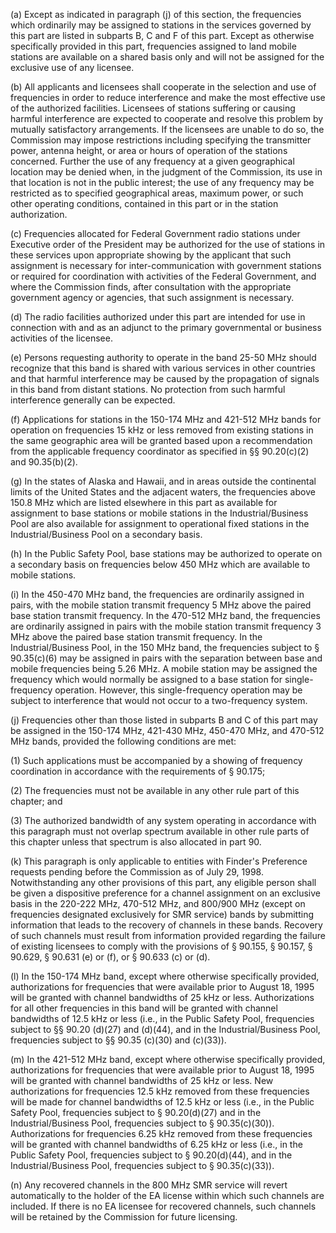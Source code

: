 (a) Except as indicated in paragraph (j) of this section, the frequencies which ordinarily may be assigned to stations in the services governed by this part are listed in subparts B, C and F of this part. Except as otherwise specifically provided in this part, frequencies assigned to land mobile stations are available on a shared basis only and will not be assigned for the exclusive use of any licensee.

(b) All applicants and licensees shall cooperate in the selection and use of frequencies in order to reduce interference and make the most effective use of the authorized facilities. Licensees of stations suffering or causing harmful interference are expected to cooperate and resolve this problem by mutually satisfactory arrangements. If the licensees are unable to do so, the Commission may impose restrictions including specifying the transmitter power, antenna height, or area or hours of operation of the stations concerned. Further the use of any frequency at a given geographical location may be denied when, in the judgment of the Commission, its use in that location is not in the public interest; the use of any frequency may be restricted as to specified geographical areas, maximum power, or such other operating conditions, contained in this part or in the station authorization.

(c) Frequencies allocated for Federal Government radio stations under Executive order of the President may be authorized for the use of stations in these services upon appropriate showing by the applicant that such assignment is necessary for inter-communication with government stations or required for coordination with activities of the Federal Government, and where the Commission finds, after consultation with the appropriate government agency or agencies, that such assignment is necessary.

(d) The radio facilities authorized under this part are intended for use in connection with and as an adjunct to the primary governmental or business activities of the licensee.

(e) Persons requesting authority to operate in the band 25-50 MHz should recognize that this band is shared with various services in other countries and that harmful interference may be caused by the propagation of signals in this band from distant stations. No protection from such harmful interference generally can be expected.

(f) Applications for stations in the 150-174 MHz and 421-512 MHz bands for operation on frequencies 15 kHz or less removed from existing stations in the same geographic area will be granted based upon a recommendation from the applicable frequency coordinator as specified in §§ 90.20(c)(2) and 90.35(b)(2).

(g) In the states of Alaska and Hawaii, and in areas outside the continental limits of the United States and the adjacent waters, the frequencies above 150.8 MHz which are listed elsewhere in this part as available for assignment to base stations or mobile stations in the Industrial/Business Pool are also available for assignment to operational fixed stations in the Industrial/Business Pool on a secondary basis.

(h) In the Public Safety Pool, base stations may be authorized to operate on a secondary basis on frequencies below 450 MHz which are available to mobile stations.

(i) In the 450-470 MHz band, the frequencies are ordinarily assigned in pairs, with the mobile station transmit frequency 5 MHz above the paired base station transmit frequency. In the 470-512 MHz band, the frequencies are ordinarily assigned in pairs with the mobile station transmit frequency 3 MHz above the paired base station transmit frequency. In the Industrial/Business Pool, in the 150 MHz band, the frequencies subject to § 90.35(c)(6) may be assigned in pairs with the separation between base and mobile frequencies being 5.26 MHz. A mobile station may be assigned the frequency which would normally be assigned to a base station for single-frequency operation. However, this single-frequency operation may be subject to interference that would not occur to a two-frequency system.

(j) Frequencies other than those listed in subparts B and C of this part may be assigned in the 150-174 MHz, 421-430 MHz, 450-470 MHz, and 470-512 MHz bands, provided the following conditions are met:

(1) Such applications must be accompanied by a showing of frequency coordination in accordance with the requirements of § 90.175;

(2) The frequencies must not be available in any other rule part of this chapter; and

(3) The authorized bandwidth of any system operating in accordance with this paragraph must not overlap spectrum available in other rule parts of this chapter unless that spectrum is also allocated in part 90.

(k) This paragraph is only applicable to entities with Finder's Preference requests pending before the Commission as of July 29, 1998. Notwithstanding any other provisions of this part, any eligible person shall be given a dispositive preference for a channel assignment on an exclusive basis in the 220-222 MHz, 470-512 MHz, and 800/900 MHz (except on frequencies designated exclusively for SMR service) bands by submitting information that leads to the recovery of channels in these bands. Recovery of such channels must result from information provided regarding the failure of existing licensees to comply with the provisions of § 90.155, § 90.157, § 90.629, § 90.631 (e) or (f), or § 90.633 (c) or (d).

(l) In the 150-174 MHz band, except where otherwise specifically provided, authorizations for frequencies that were available prior to August 18, 1995 will be granted with channel bandwidths of 25 kHz or less. Authorizations for all other frequencies in this band will be granted with channel bandwidths of 12.5 kHz or less (i.e., in the Public Safety Pool, frequencies subject to §§ 90.20 (d)(27) and (d)(44), and in the Industrial/Business Pool, frequencies subject to §§ 90.35 (c)(30) and (c)(33)).

(m) In the 421-512 MHz band, except where otherwise specifically provided, authorizations for frequencies that were available prior to August 18, 1995 will be granted with channel bandwidths of 25 kHz or less. New authorizations for frequencies 12.5 kHz removed from these frequencies will be made for channel bandwidths of 12.5 kHz or less (i.e., in the Public Safety Pool, frequencies subject to § 90.20(d)(27) and in the Industrial/Business Pool, frequencies subject to § 90.35(c)(30)). Authorizations for frequencies 6.25 kHz removed from these frequencies will be granted with channel bandwidths of 6.25 kHz or less (i.e., in the Public Safety Pool, frequencies subject to § 90.20(d)(44), and in the Industrial/Business Pool, frequencies subject to § 90.35(c)(33)).

(n) Any recovered channels in the 800 MHz SMR service will revert automatically to the holder of the EA license within which such channels are included. If there is no EA licensee for recovered channels, such channels will be retained by the Commission for future licensing.

